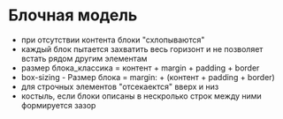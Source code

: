 # Блочная модель
- при отсутствии контента блоки "схлопываются"
- каждый блок пытается захватить весь горизонт и не позволяет встать рядом другим элементам
- размер блока_классика = контент + margin + padding + border
- box-sizing - Размер блока = margin: + (контент + padding + border)
- для строчных элементов "отсекаектся" вверх и низ
- костыль, если блоки описаны в нескролько строк между ними формируется зазор
